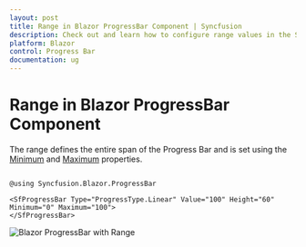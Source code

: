 ```yaml
---
layout: post
title: Range in Blazor ProgressBar Component | Syncfusion
description: Check out and learn how to configure range values in the Syncfusion Blazor ProgressBar for precise progress visualization.
platform: Blazor
control: Progress Bar
documentation: ug
---
```


# Range in Blazor ProgressBar Component

The range defines the entire span of the Progress Bar and is set using the [Minimum](https://help.syncfusion.com/cr/blazor/Syncfusion.Blazor.ProgressBar.SfProgressBar.html#Syncfusion_Blazor_ProgressBar_SfProgressBar_Minimum) and [Maximum](https://help.syncfusion.com/cr/blazor/Syncfusion.Blazor.ProgressBar.SfProgressBar.html#Syncfusion_Blazor_ProgressBar_SfProgressBar_Maximum) properties.

```cshtml

@using Syncfusion.Blazor.ProgressBar

<SfProgressBar Type="ProgressType.Linear" Value="100" Height="60" Minimum="0" Maximum="100">
</SfProgressBar>

```

![Blazor ProgressBar with Range](images/blazor-determinate-progressbar.png)
